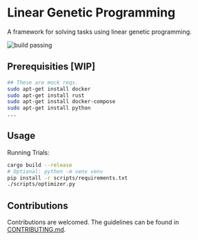 # Linear Genetic Programming

A framework for solving tasks using linear genetic programming.

![build passing](https://github.com/urmzd/linear-genetic-programming/actions/workflows/build.yml/badge.svg)

## Prerequisities [WIP]

```bash
## These are mock reqs.
sudo apt-get install docker
sudo apt-get install rust
sudo apt-get install docker-compose
sudo apt-get install python
...
```

## Usage

Running Trials:

```bash
cargo build --release
# Optional: python -m venv venv
pip install -r scripts/requirements.txt
./scripts/optimizer.py 
```

## Contributions

Contributions are welcomed. The guidelines can be found in [CONTRIBUTING.md](./CONTRIBUTING.md).
